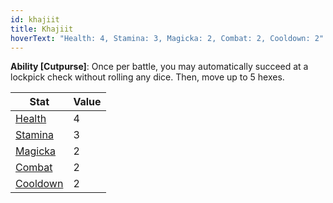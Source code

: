 ```yaml
---
id: khajiit
title: Khajiit
hoverText: "Health: 4, Stamina: 3, Magicka: 2, Combat: 2, Cooldown: 2"
---
```


**Ability [Cutpurse]**: Once per battle, you may automatically succeed at a lockpick check without rolling any dice. Then, move up to 5 hexes.

| Stat                               | Value |
| ---------------------------------- | ----- |
| [Health](/docs/stats/health)       | 4     |
| [Stamina](/docs/stats/stamina)     | 3     |
| [Magicka](/docs/stats/magicka)     | 2     |
| [Combat](/docs/skill-lines/combat) | 2     |
| [Cooldown](/docs/stats/cooldown)   | 2     |
